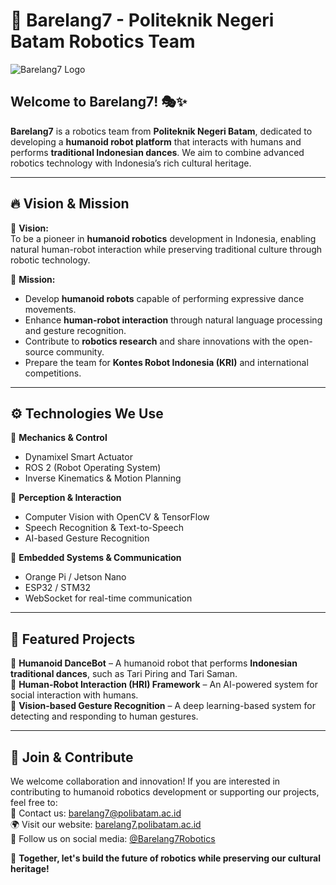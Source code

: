 # 🤖 Barelang7 - Politeknik Negeri Batam Robotics Team  

![Barelang7 Logo](https://your-logo-url.com)  

## Welcome to Barelang7! 🎭✨  

**Barelang7** is a robotics team from **Politeknik Negeri Batam**, dedicated to developing a **humanoid robot platform** that interacts with humans and performs **traditional Indonesian dances**. We aim to combine advanced robotics technology with Indonesia’s rich cultural heritage.  

---

## 🔥 Vision & Mission  
🚀 **Vision:**  
To be a pioneer in **humanoid robotics** development in Indonesia, enabling natural human-robot interaction while preserving traditional culture through robotic technology.  

🎯 **Mission:**  
- Develop **humanoid robots** capable of performing expressive dance movements.  
- Enhance **human-robot interaction** through natural language processing and gesture recognition.  
- Contribute to **robotics research** and share innovations with the open-source community.  
- Prepare the team for **Kontes Robot Indonesia (KRI)** and international competitions.  

---

## ⚙️ Technologies We Use  
🔹 **Mechanics & Control**  
- Dynamixel Smart Actuator  
- ROS 2 (Robot Operating System)  
- Inverse Kinematics & Motion Planning  

🔹 **Perception & Interaction**  
- Computer Vision with OpenCV & TensorFlow  
- Speech Recognition & Text-to-Speech  
- AI-based Gesture Recognition  

🔹 **Embedded Systems & Communication**  
- Orange Pi / Jetson Nano  
- ESP32 / STM32  
- WebSocket for real-time communication  

---

## 📌 Featured Projects  
🔹 **Humanoid DanceBot** – A humanoid robot that performs **Indonesian traditional dances**, such as Tari Piring and Tari Saman.  
🔹 **Human-Robot Interaction (HRI) Framework** – An AI-powered system for social interaction with humans.  
🔹 **Vision-based Gesture Recognition** – A deep learning-based system for detecting and responding to human gestures.  

---

## 🤝 Join & Contribute  
We welcome collaboration and innovation! If you are interested in contributing to humanoid robotics development or supporting our projects, feel free to:  
📧 Contact us: [barelang7@polibatam.ac.id](mailto:barelang7@polibatam.ac.id)  
🌍 Visit our website: [barelang7.polibatam.ac.id](https://barelang7.polibatam.ac.id)  
📢 Follow us on social media: [@Barelang7Robotics](https://twitter.com/Barelang7Robotics)  

🚀 **Together, let's build the future of robotics while preserving our cultural heritage!**  
